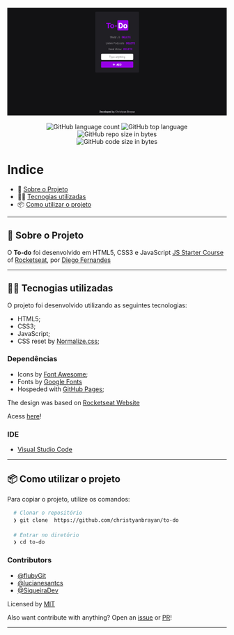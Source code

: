 [![Print To-Do](print.png "To-Do")](https://christyanbrayan.github.io/to-do)

<p align="center">
  <img alt="GitHub language count" src="https://img.shields.io/github/languages/count/lucascprazeres/to-do">

  <img alt="GitHub top language" src="https://img.shields.io/github/languages/top/lucascprazeres/to-do?logo=javascript">

  <img alt="GitHub repo size in bytes" src="https://img.shields.io/github/repo-size/lucascprazeres/to-do?color=green">

  <br>
  <img alt="GitHub code size in bytes" src="https://img.shields.io/github/last-commit/lucascprazeres/to-do">

</p>

# Indice

- :rocket: [Sobre o Projeto](#rocket-sobre-o-projeto)
- 👨‍💻️ [Tecnogias utilizadas](#%EF%B8%8F-tecnogias-utilizadas)
- 📦️ [Como utilizar o projeto](#%EF%B8%8F-como-utilizar-o-projeto)

---

## :rocket: Sobre o Projeto

O **To-do**  foi desenvolvido em HTML5, CSS3 e JavaScript [JS Starter Course](https://app.rocketseat.com.br/node/curso-java-script) of [Rocketseat](https://rocketseat.com.br/), por [Diego Fernandes](https://github.com/diego3g)

---

## 👨‍💻️ Tecnogias utilizadas

O projeto foi desenvolvido utilizando as seguintes tecnologias:

- HTML5;
- CSS3;
- JavaScript;
- CSS reset by [Normalize.css](https://necolas.github.io/normalize.css/);

### Dependências

- Icons by [Font Awesome](https://fontawesome.com/);
- Fonts by [Google Fonts](https://fonts.google.com)
- Hospeded with [GitHub Pages](https://pages.github.com/);

The design was based on [Rocketseat Website](https://app.rocketseat.com.br)

Acess [here](https://christyanbrayan.github.io/to-do)!

### IDE

  - [Visual Studio Code](https://code.visualstudio.com/)

---
## 📦️ Como utilizar o projeto

Para copiar o projeto, utilize os comandos:

```bash
  # Clonar o repositório
  ❯ git clone  https://github.com/christyanbrayan/to-do

  # Entrar no diretório
  ❯ cd to-do

  ``` 

### Contributors
- [@flubyGit](https://github.com/flubyGit)
- [@lucianesantcs](https://github.com/lucianesantcs)
- [@SiqueiraDev](https://github.com/siqueiradev)

Licensed by [MIT](LICENSE)

Also want contribute with anything? Open an [issue](https://github.com/christyanbrayan/to-do/issues/new) or [PR](https://github.com/christyanbrayan/to-do/pulls)!

---